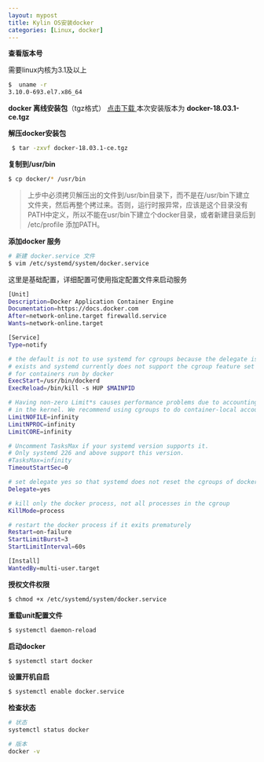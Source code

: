 ```yaml
---
layout: mypost
title: Kylin OS安装docker
categories: [Linux, docker]
---
```


**查看版本号**

需要linux内核为3.1及以上

```bash
$  uname -r
3.10.0-693.el7.x86_64
```

**docker 离线安装包**（tgz格式） [点击下载 ](https://download.docker.com/linux/static/stable/x86_64/) 本次安装版本为 **docker-18.03.1-ce.tgz**

**解压docker安装包**

```bash
 $ tar -zxvf docker-18.03.1-ce.tgz
```

**复制到/usr/bin**

```bash
$ cp docker/* /usr/bin
```

> 上步中必须拷贝解压出的文件到/usr/bin目录下，而不是在/usr/bin下建立文件夹，然后再整个拷过来。否则，运行时报异常，应该是这个目录没有PATH中定义，所以不能在usr/bin下建立个docker目录，或者新建目录后到 /etc/profile 添加PATH。

**添加docker 服务**

```bash
# 新建 docker.service 文件
$ vim /etc/systemd/system/docker.service
```

这里是基础配置，详细配置可使用指定配置文件来启动服务

```bash
[Unit]
Description=Docker Application Container Engine 
Documentation=https://docs.docker.com
After=network-online.target firewalld.service
Wants=network-online.target

[Service] 
Type=notify

# the default is not to use systemd for cgroups because the delegate issues still
# exists and systemd currently does not support the cgroup feature set required 
# for containers run by docker
ExecStart=/usr/bin/dockerd
ExecReload=/bin/kill -s HUP $MAINPID

# Having non-zero Limit*s causes performance problems due to accounting overhead 
# in the kernel. We recommend using cgroups to do container-local accounting.
LimitNOFILE=infinity
LimitNPROC=infinity
LimitCORE=infinity 

# Uncomment TasksMax if your systemd version supports it. 
# Only systemd 226 and above support this version. 
#TasksMax=infinity 
TimeoutStartSec=0 

# set delegate yes so that systemd does not reset the cgroups of docker containers 
Delegate=yes

# kill only the docker process, not all processes in the cgroup 
KillMode=process 

# restart the docker process if it exits prematurely 
Restart=on-failure 
StartLimitBurst=3
StartLimitInterval=60s

[Install]
WantedBy=multi-user.target

```

**授权文件权限**

```bash
$ chmod +x /etc/systemd/system/docker.service
```

**重载unit配置文件**

```bash
$ systemctl daemon-reload 
```

**启动docker**

```bash
$ systemctl start docker
```

 **设置开机自启**

```bash
$ systemctl enable docker.service
```

**检查状态**

```bash
# 状态
systemctl status docker 

# 版本
docker -v
```

